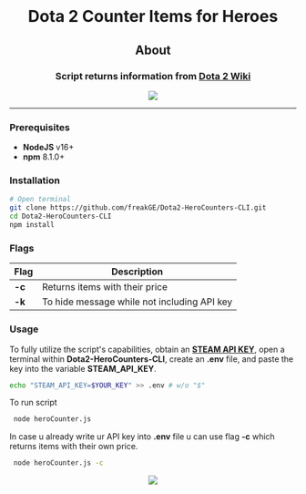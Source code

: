 <br>
<h1 align="center">Dota 2 Counter Items for Heroes</h1>

<h2 align="center"><b>About</b></h2>
<h3 align="center">Script returns information from <a href="https://dota2.fandom.com/wiki/Dota_2_Wiki">Dota 2 Wiki</a> </h3>
<div align="center"><img src="https://user-images.githubusercontent.com/52050303/203575478-dfd17637-f9f2-41ab-89cc-a77781edb1ba.png" /></div>

---

### **Prerequisites**

- **NodeJS** v16+
- **npm** 8.1.0+

### **Installation**

```sh
# Open terminal
git clone https://github.com/freakGE/Dota2-HeroCounters-CLI.git
cd Dota2-HeroCounters-CLI
npm install
```

### **Flags**

| Flag   | Description                                 |
| ------ | ------------------------------------------- |
| **-c** | Returns items with their price              |
| **-k** | To hide message while not including API key |

### **Usage**

To fully utilize the script's capabilities, obtain an [**STEAM API KEY**](https://steamcommunity.com/dev/apikey), open a terminal within **Dota2-HeroCounters-CLI**, create an **.env** file, and paste the key into the variable **STEAM_API_KEY**.

<!-- To use script full potential I recommend to get an [**STEAM API KEY**](https://steamcommunity.com/dev/apikey), open terminal inside **Dota2-HeroCounters-CLI**, create **.env** file and paste the key in variable **STEAM_API_KEY** -->

<!-- go to root directory () and write -->

```sh
echo "STEAM_API_KEY=$YOUR_KEY" >> .env # w/o "$"
```

To run script

```sh
 node heroCounter.js
```

In case u already write ur API key into **.env** file u can use flag **-c** which returns items with their own price.

```sh
 node heroCounter.js -c
```

<div align="center"><img src="https://user-images.githubusercontent.com/52050303/203608667-c197019e-6bd7-4f86-8ae3-0171bf7b481d.png" /></div>
